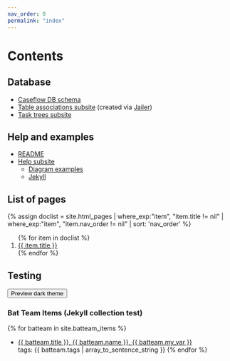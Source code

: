 ```yaml
---
nav_order: 0
permalink: "index"
---
```


# Contents

## Database
* [Caseflow DB schema](schema/db_schema)
* [Table associations subsite](schema/html/) (created via [Jailer](https://github.com/Wisser/Jailer))
* [Task trees subsite](task_trees/index.html)


## Help and examples
* [README](README.html)
* [Help subsite](help/index.html)
  - [Diagram examples](help/diagrams)
  - [Jekyll](help/jekyll)


## List of pages
{% assign doclist = site.html_pages | where_exp:"item", "item.title != nil" | where_exp:"item", "item.nav_order != nil" | sort: 'nav_order'  %}
<ol>
{% for item in doclist %}
    <li><a href="{{ site.url }}{{ site.baseurl }}{{ item.url }}">{{ item.title }}</a></li>
{% endfor %}
</ol>

## Testing

<p>
  <button class="btn js-toggle-dark-mode">Preview dark theme</button>
  <script>
    const toggleDarkMode = document.querySelector('.js-toggle-dark-mode');
    jtd.addEvent(toggleDarkMode, 'click', function() {
      if (jtd.getTheme() === 'dark') {
        jtd.setTheme('light');
        toggleDarkMode.textContent = 'Preview dark theme';
      } else {
        jtd.setTheme('dark');
        toggleDarkMode.textContent = 'Return to the light side';
      }
    });
  </script>
</p>


### Bat Team Items (Jekyll collection test)
{% for batteam in site.batteam_items %}
  - <a href="{{ site.baseurl }}{{ batteam.url }}">{{ batteam.title }},
      {{ batteam.name }}, {{ batteam.my_var }}
    </a>
    <br/>tags: {{ batteam.tags | array_to_sentence_string }}
{% endfor %}

